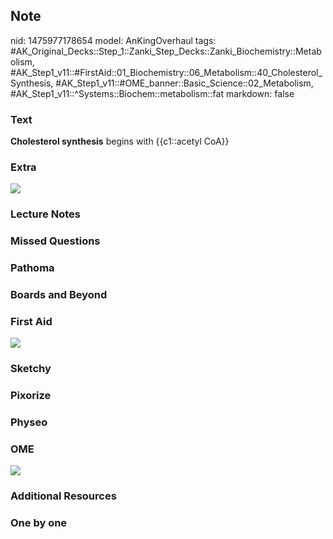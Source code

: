 ## Note
nid: 1475977178654
model: AnKingOverhaul
tags: #AK_Original_Decks::Step_1::Zanki_Step_Decks::Zanki_Biochemistry::Metabolism, #AK_Step1_v11::#FirstAid::01_Biochemistry::06_Metabolism::40_Cholesterol_Synthesis, #AK_Step1_v11::#OME_banner::Basic_Science::02_Metabolism, #AK_Step1_v11::^Systems::Biochem::metabolism::fat
markdown: false

### Text
<div>
  <b>Cholesterol synthesis</b> begins with {{c1::acetyl CoA}}
</div>

### Extra
<img src="paste-436244123222266.jpg">

### Lecture Notes


### Missed Questions


### Pathoma


### Boards and Beyond


### First Aid
<img src="tmpYWVrMM.png">

### Sketchy


### Pixorize


### Physeo


### OME
<div class="ome-widget">
  <a href=
  "https://onlinemeded.org/spa/metabolism?ref=anki"><img src=
  "_OME_AnkiFlashcards_Topic_6.png"></a>
</div>

### Additional Resources


### One by one

